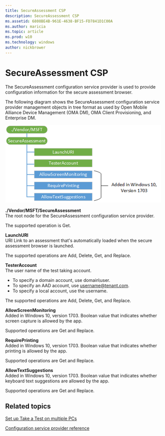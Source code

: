 ```yaml
---
title: SecureAssessment CSP
description: SecureAssessment CSP
ms.assetid: 6808BE4B-961E-4638-BF15-FD7841D1C00A
ms.author: maricia
ms.topic: article
ms.prod: w10
ms.technology: windows
author: nickbrower
---
```


# SecureAssessment CSP

The SecureAssessment configuration service provider is used to provide configuration information for the secure assessment browser.

The following diagram shows the SecureAssessment configuration service provider management objects in tree format as used by Open Mobile Alliance Device Management (OMA DM), OMA Client Provisioning, and Enterprise DM.

![secureassessment](images/secureassessment-csp.png)

<a href="" id="--vendor-msft-secureassessment"></a>**./Vendor/MSFT/SecureAssessment**  
The root node for the SecureAssessment configuration service provider.

The supported operation is Get.

<a href="" id="launchuri"></a>**LaunchURI**  
URI Link to an assessment that's automatically loaded when the secure assessment browser is launched.

The supported operations are Add, Delete, Get, and Replace.

<a href="" id="testeraccount"></a>**TesterAccount**  
The user name of the test taking account.

-   To specify a domain account, use domain\\user.
-   To specify an AAD account, use username@tenant.com.
-   To specify a local account, use the username.

The supported operations are Add, Delete, Get, and Replace.

<a href="" id="allowscreenmonitoring"></a>**AllowScreenMonitoring**  
Added in Windows 10, version 1703. Boolean value that indicates whether screen capture is allowed by the app.  

Supported operations are Get and Replace.

<a href="" id="requireprinting"></a>**RequirePrinting**  
Added in Windows 10, version 1703. Boolean value that indicates whether printing is allowed by the app.

Supported operations are Get and Replace.  

<a href="" id="AllowTextSuggestions"></a>**AllowTextSuggestions**  
Added in Windows 10, version 1703. Boolean value that indicates whether keyboard text suggestions are allowed by the app.  

Supported operations are Get and Replace.

## Related topics

[Set up Take a Test on multiple PCs](https://technet.microsoft.com/en-us/edu/windows/take-a-test-multiple-pcs)  

[Configuration service provider reference](configuration-service-provider-reference.md)

 

 






